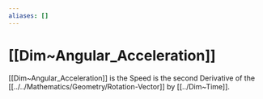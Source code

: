 ```yaml
---
aliases: []
---
```


# [[Dim~Angular_Acceleration]] 

[[Dim~Angular_Acceleration]] is the Speed is the second Derivative 
of the [[../../Mathematics/Geometry/Rotation-Vector]] by [[../Dim~Time]]. 


